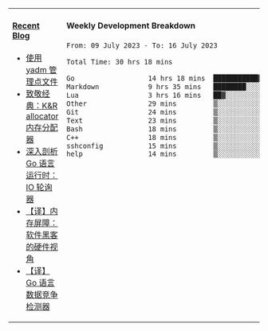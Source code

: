 <table width="960px">
<tr>
<td valign="top" width="50%">

#### <a href="https://www.kongjun18.me" target="_blank">Recent Blog</a>

<!-- BLOG-POST-LIST:START -->
- [使用 yadm 管理点文件](https://kongjun18.github.io/posts/2023/04/07/)
- [致敬经典：K&amp;R allocator 内存分配器](https://kongjun18.github.io/posts/2022/12/12/)
- [深入剖析 Go 语言运行时：IO 轮询器](https://kongjun18.github.io/posts/2022/11/21/)
- [【译】内存屏障：软件黑客的硬件视角](https://kongjun18.github.io/posts/2022/11/03/)
- [【译】Go 语言数据竞争检测器](https://kongjun18.github.io/posts/2022/10/25/)
<!-- BLOG-POST-LIST:END -->

</td>
<td valign="top" width="50%">

#### Weekly Development Breakdown

<!--START_SECTION:waka-->

```txt
From: 09 July 2023 - To: 16 July 2023

Total Time: 30 hrs 18 mins

Go                  14 hrs 18 mins  ███████████▓░░░░░░░░░░░░░   47.19 %
Markdown            9 hrs 35 mins   ████████░░░░░░░░░░░░░░░░░   31.64 %
Lua                 3 hrs 16 mins   ██▓░░░░░░░░░░░░░░░░░░░░░░   10.83 %
Other               29 mins         ▒░░░░░░░░░░░░░░░░░░░░░░░░   01.60 %
Git                 24 mins         ▒░░░░░░░░░░░░░░░░░░░░░░░░   01.35 %
Text                23 mins         ▒░░░░░░░░░░░░░░░░░░░░░░░░   01.27 %
Bash                18 mins         ▒░░░░░░░░░░░░░░░░░░░░░░░░   01.02 %
C++                 18 mins         ▒░░░░░░░░░░░░░░░░░░░░░░░░   01.01 %
sshconfig           15 mins         ▒░░░░░░░░░░░░░░░░░░░░░░░░   00.83 %
help                14 mins         ▒░░░░░░░░░░░░░░░░░░░░░░░░   00.82 %
```

<!--END_SECTION:waka-->
</td>
</tr>

</table>
